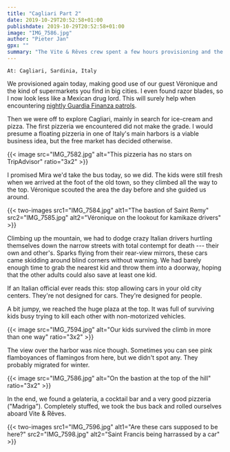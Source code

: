 ```yaml
---
title: "Cagliari Part 2"
date: 2019-10-29T20:52:58+01:00
publishdate: 2019-10-29T20:52:58+01:00
image: "IMG_7586.jpg"
author: "Pieter Jan"
gpx: ""
summary: "The Vite & Rêves crew spent a few hours provisioning and the rest of the day discovering Cagliari's old town."
---
```


`At: Cagliari, Sardinia, Italy`

We provisioned again today, making good use of our guest Véronique and the kind of supermarkets you find in big cities. I even found razor blades, so I now look less like a Mexican drug lord. This will surely help when encountering [nightly Guardia Finanza patrols](/captains-log/2019-10-17-le-castella-bova-marina-the-perfect-sail).

Then we were off to explore Cagliari, mainly in search for ice-cream and pizza. The first pizzeria we encountered did not make the grade. I would presume a floating pizzeria in one of Italy's main harbors is a viable business idea, but the free market has decided otherwise.

{{< image src="IMG_7582.jpg" alt="This pizzeria has no stars on TripAdvisor" ratio="3x2" >}}

I promised Mira we'd take the bus today, so we did. The kids were still fresh when we arrived at the foot of the old town, so they climbed all the way to the top. Véronique scouted the area the day before and she guided us around.

{{< two-images src1="IMG_7584.jpg" alt1="The bastion of Saint Remy" src2="IMG_7585.jpg" alt2="Véronique on the lookout for kamikaze drivers" >}}

Climbing up the mountain, we had to dodge crazy Italian drivers hurtling themselves down the narrow streets with total contempt for death --- their own and other's. Sparks flying from their rear-view mirrors, these cars came skidding around blind corners without warning. We had barely enough time to grab the nearest kid and throw them into a doorway, hoping that the other adults could also save at least one kid.

If an Italian official ever reads this: stop allowing cars in your old city centers. They're not designed for cars. They're designed for people.

A bit jumpy, we reached the huge plaza at the top. It was full of surviving kids busy trying to kill each other with non-motorized vehicles.

{{< image src="IMG_7594.jpg" alt="Our kids survived the climb in more than one way" ratio="3x2" >}}

The view over the harbor was nice though. Sometimes you can see pink flamboyances of flamingos from here, but we didn't spot any. They probably migrated for winter.

{{< image src="IMG_7586.jpg" alt="On the bastion at the top of the hill" ratio="3x2" >}}

In the end, we found a gelateria, a cocktail bar and a very good pizzeria ("Madriga"). Completely stuffed, we took the bus back and rolled ourselves aboard Vite & Rêves.

{{< two-images src1="IMG_7596.jpg" alt1="Are these cars supposed to be here?" src2="IMG_7598.jpg" alt2="Saint Francis being harrassed by a car" >}}

